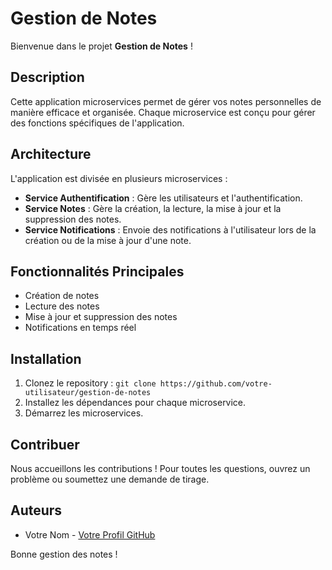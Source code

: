 # Gestion de Notes

Bienvenue dans le projet **Gestion de Notes** !

## Description
Cette application microservices permet de gérer vos notes personnelles de manière efficace et organisée. Chaque microservice est conçu pour gérer des fonctions spécifiques de l'application.

## Architecture
L'application est divisée en plusieurs microservices :
- **Service Authentification** : Gère les utilisateurs et l'authentification.
- **Service Notes** : Gère la création, la lecture, la mise à jour et la suppression des notes.
- **Service Notifications** : Envoie des notifications à l'utilisateur lors de la création ou de la mise à jour d'une note.

## Fonctionnalités Principales
- Création de notes
- Lecture des notes
- Mise à jour et suppression des notes
- Notifications en temps réel

## Installation
1. Clonez le repository : `git clone https://github.com/votre-utilisateur/gestion-de-notes`
2. Installez les dépendances pour chaque microservice.
3. Démarrez les microservices.

## Contribuer
Nous accueillons les contributions ! Pour toutes les questions, ouvrez un problème ou soumettez une demande de tirage.

## Auteurs
- Votre Nom - [Votre Profil GitHub](https://github.com/votre-utilisateur)

Bonne gestion des notes !